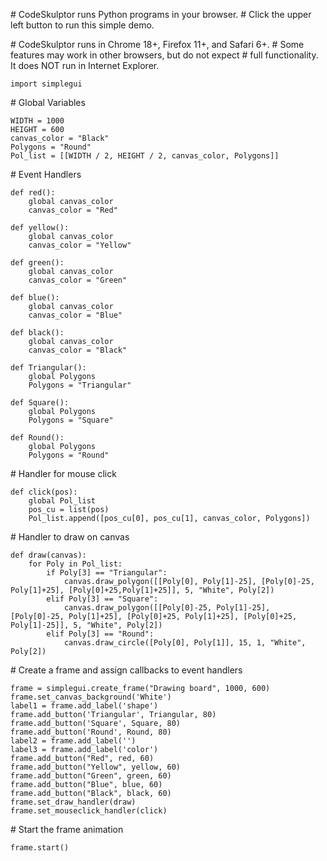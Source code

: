 \# CodeSkulptor runs Python programs in your browser.
\# Click the upper left button to run this simple demo.

\# CodeSkulptor runs in Chrome 18+, Firefox 11+, and Safari 6+.
\# Some features may work in other browsers, but do not expect
\# full functionality.  It does NOT run in Internet Explorer.
```
import simplegui
```
\# Global Variables
```
WIDTH = 1000
HEIGHT = 600
canvas_color = "Black"
Polygons = "Round"
Pol_list = [[WIDTH / 2, HEIGHT / 2, canvas_color, Polygons]]
```
\# Event Handlers
```
def red():
    global canvas_color
    canvas_color = "Red"

def yellow():
    global canvas_color
    canvas_color = "Yellow"

def green():
    global canvas_color
    canvas_color = "Green"
    
def blue():
    global canvas_color
    canvas_color = "Blue"
    
def black():
    global canvas_color
    canvas_color = "Black"

def Triangular():
    global Polygons
    Polygons = "Triangular"
    
def Square():
    global Polygons
    Polygons = "Square"
    
def Round():
    global Polygons
    Polygons = "Round"
```
\# Handler for mouse click
```
def click(pos):
    global Pol_list
    pos_cu = list(pos)
    Pol_list.append([pos_cu[0], pos_cu[1], canvas_color, Polygons])
```
\# Handler to draw on canvas
```
def draw(canvas):
    for Poly in Pol_list:
        if Poly[3] == "Triangular":
            canvas.draw_polygon([[Poly[0], Poly[1]-25], [Poly[0]-25, Poly[1]+25], [Poly[0]+25,Poly[1]+25]], 5, "White", Poly[2])
        elif Poly[3] == "Square":
            canvas.draw_polygon([[Poly[0]-25, Poly[1]-25], [Poly[0]-25, Poly[1]+25], [Poly[0]+25, Poly[1]+25], [Poly[0]+25, Poly[1]-25]], 5, "White", Poly[2])
        elif Poly[3] == "Round":
            canvas.draw_circle([Poly[0], Poly[1]], 15, 1, "White", Poly[2])
```
\# Create a frame and assign callbacks to event handlers
```
frame = simplegui.create_frame("Drawing board", 1000, 600)
frame.set_canvas_background('White')
label1 = frame.add_label('shape')
frame.add_button('Triangular', Triangular, 80)
frame.add_button('Square', Square, 80)
frame.add_button('Round', Round, 80)
label2 = frame.add_label('')
label3 = frame.add_label('color')
frame.add_button("Red", red, 60)
frame.add_button("Yellow", yellow, 60)
frame.add_button("Green", green, 60)
frame.add_button("Blue", blue, 60)
frame.add_button("Black", black, 60)
frame.set_draw_handler(draw)
frame.set_mouseclick_handler(click)
```
\# Start the frame animation
```
frame.start()
```